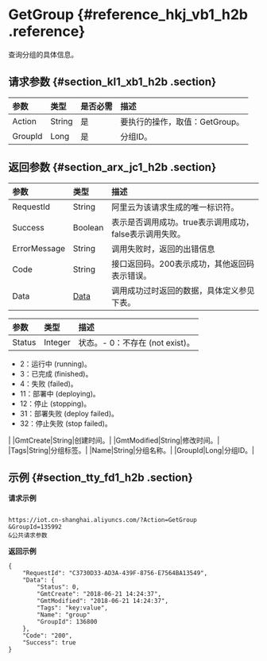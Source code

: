 # GetGroup {#reference_hkj_vb1_h2b .reference}

查询分组的具体信息。

## 请求参数 {#section_kl1_xb1_h2b .section}

|参数|类型|是否必需|描述|
|:-|:-|:---|:-|
|Action|String|是|要执行的操作，取值：GetGroup。|
|GroupId|Long|是|分组ID。|

## 返回参数 {#section_arx_jc1_h2b .section}

|参数|类型|描述|
|:-|:-|:-|
|RequestId|String|阿里云为该请求生成的唯一标识符。|
|Success|Boolean|表示是否调用成功。true表示调用成功，false表示调用失败。|
|ErrorMessage|String|调用失败时，返回的出错信息|
|Code|String|接口返回码。200表示成功，其他返回码表示错误。|
|Data|[Data](#table_mmf_sc1_h2b)|调用成功过时返回的数据，具体定义参见下表。|

|参数|类型|描述|
|:-|:-|:-|
|Status|Integer|状态。-   0：不存在 \(not exist\)。
-   2：运行中 \(running\)。
-   3：已完成 \(finished\)。
-   4：失败 \(failed\)。
-   11：部署中 \(deploying\)。
-   12：停止 \(stopping\)。
-   31：部署失败 \(deploy failed\)。
-   32：停止失败 \(stop failed\)。

|
|GmtCreate|String|创建时间。|
|GmtModified|String|修改时间。|
|Tags|String|分组标签。|
|Name|String|分组名称。|
|GroupId|Long|分组ID。|

## 示例 {#section_tty_fd1_h2b .section}

**请求示例**

```

https://iot.cn-shanghai.aliyuncs.com/?Action=GetGroup
&GroupId=135992
&公共请求参数
```

**返回示例**

```
{
    "RequestId": "C3730D33-AD3A-439F-8756-E7564BA13549",
    "Data": {
        "Status": 0,
        "GmtCreate": "2018-06-21 14:24:37",
        "GmtModified": "2018-06-21 14:24:37",
        "Tags": "key:value",
        "Name": "group"
        "GroupId": 136800
    },
    "Code": "200",
    "Success": true
}
```

